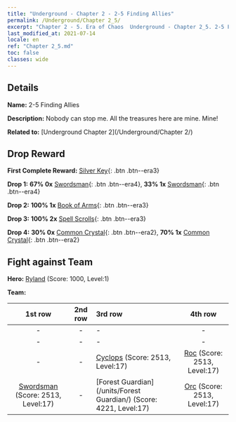 ```yaml
---
title: "Underground - Chapter 2 - 2-5 Finding Allies"
permalink: /Underground/Chapter 2_5/
excerpt: "Chapter 2 - 5. Era of Chaos  Underground - Chapter 2_5. 2-5 Finding Allies"
last_modified_at: 2021-07-14
locale: en
ref: "Chapter 2_5.md"
toc: false
classes: wide
---
```


## Details

 **Name:** 2-5 Finding Allies

 **Description:** Nobody can stop me. All the treasures here are mine. Mine!

 **Related to:** [Underground Chapter 2](/Underground/Chapter 2/)

## Drop Reward

 **First Complete Reward:** [Silver Key](/Items/con_693/){: .btn .btn--era3}

 **Drop 1:** **67% 0x** [Swordsman](/Items/unt_193/){: .btn .btn--era4}, **33% 1x** [Swordsman](/Items/unt_193/){: .btn .btn--era4}

 **Drop 2:** **100% 1x** [Book of Arms](/Items/mat_18/){: .btn .btn--era3}

 **Drop 3:** **100% 2x** [Spell Scrolls](/Items/con_694/){: .btn .btn--era3}

 **Drop 4:** **30% 0x** [Common Crystal](/Items/mat_11/){: .btn .btn--era2}, **70% 1x** [Common Crystal](/Items/mat_11/){: .btn .btn--era2}


## Fight against Team
 **Hero:** [Ryland](/heroes/Ryland/) (Score: 1000, Level:1)

 **Team:**


  | 1st row | 2nd row | 3rd row | 4th row |
  |:----:|:----:|:----|:----:|
  | - | - | - | - |
  | - | - | - | - |
  | - | - | [Cyclops](/units/Cyclops/) (Score: 2513, Level:17)  | [Roc](/units/Roc/) (Score: 2513, Level:17)  |
  | [Swordsman](/units/Swordsman/) (Score: 2513, Level:17)  | - | [Forest Guardian](/units/Forest Guardian/) (Score: 4221, Level:17)  | [Orc](/units/Orc/) (Score: 2513, Level:17)  |


